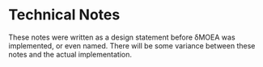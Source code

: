 # Technical Notes

These notes were written as a design statement before δMOEA was implemented, or even named.  There will be some variance between these notes and the actual implementation.  
